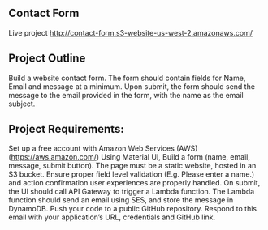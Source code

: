## Contact Form 

Live project http://contact-form.s3-website-us-west-2.amazonaws.com/

## Project Outline

Build a website contact form. The form should contain fields for Name, Email and message at a minimum. Upon submit, the form should send the message to the email provided in the form, with the name as the email subject. 

## Project Requirements:
Set up a free account with Amazon Web Services (AWS) (https://aws.amazon.com/)
Using Material UI, Build a form (name, email, message, submit button). The page must be a static website, hosted in an S3 bucket. Ensure proper field level validation (E.g. Please enter a name.) and action confirmation user experiences are properly handled.
On submit, the UI should call API Gateway to trigger a Lambda function.
The Lambda function should send an email using SES, and store the message in DynamoDB.
Push your code to a public GitHub repository.
Respond to this email with your application’s URL, credentials and GitHub link.
